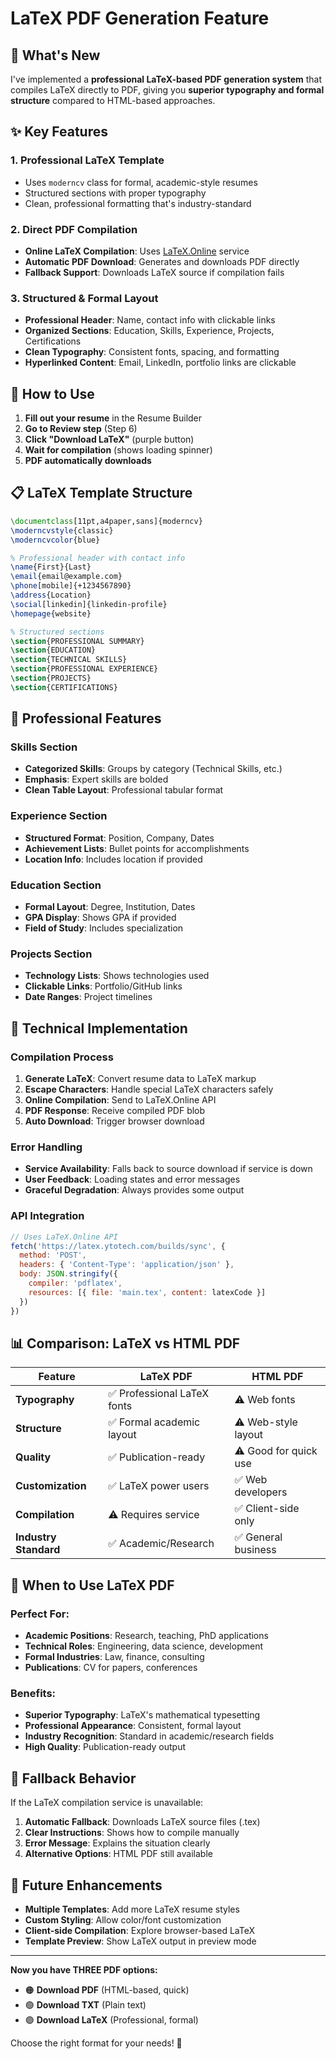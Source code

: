 # LaTeX PDF Generation Feature

## 🎯 **What's New**

I've implemented a **professional LaTeX-based PDF generation system** that compiles LaTeX directly to PDF, giving you **superior typography and formal structure** compared to HTML-based approaches.

## ✨ **Key Features**

### **1. Professional LaTeX Template**
- Uses `moderncv` class for formal, academic-style resumes
- Structured sections with proper typography
- Clean, professional formatting that's industry-standard

### **2. Direct PDF Compilation**
- **Online LaTeX Compilation**: Uses [LaTeX.Online](https://latex.ytotech.com/) service
- **Automatic PDF Download**: Generates and downloads PDF directly
- **Fallback Support**: Downloads LaTeX source if compilation fails

### **3. Structured & Formal Layout**
- **Professional Header**: Name, contact info with clickable links
- **Organized Sections**: Education, Skills, Experience, Projects, Certifications  
- **Clean Typography**: Consistent fonts, spacing, and formatting
- **Hyperlinked Content**: Email, LinkedIn, portfolio links are clickable

## 🚀 **How to Use**

1. **Fill out your resume** in the Resume Builder
2. **Go to Review step** (Step 6)
3. **Click "Download LaTeX"** (purple button)
4. **Wait for compilation** (shows loading spinner)
5. **PDF automatically downloads**

## 📋 **LaTeX Template Structure**

```latex
\documentclass[11pt,a4paper,sans]{moderncv}
\moderncvstyle{classic}
\moderncvcolor{blue}

% Professional header with contact info
\name{First}{Last}
\email{email@example.com}
\phone[mobile]{+1234567890}
\address{Location}
\social[linkedin]{linkedin-profile}
\homepage{website}

% Structured sections
\section{PROFESSIONAL SUMMARY}
\section{EDUCATION}  
\section{TECHNICAL SKILLS}
\section{PROFESSIONAL EXPERIENCE}
\section{PROJECTS}
\section{CERTIFICATIONS}
```

## 🎨 **Professional Features**

### **Skills Section**
- **Categorized Skills**: Groups by category (Technical Skills, etc.)
- **Emphasis**: Expert skills are bolded
- **Clean Table Layout**: Professional tabular format

### **Experience Section**
- **Structured Format**: Position, Company, Dates
- **Achievement Lists**: Bullet points for accomplishments  
- **Location Info**: Includes location if provided

### **Education Section**
- **Formal Layout**: Degree, Institution, Dates
- **GPA Display**: Shows GPA if provided
- **Field of Study**: Includes specialization

### **Projects Section**
- **Technology Lists**: Shows technologies used
- **Clickable Links**: Portfolio/GitHub links
- **Date Ranges**: Project timelines

## 🔧 **Technical Implementation**

### **Compilation Process**
1. **Generate LaTeX**: Convert resume data to LaTeX markup
2. **Escape Characters**: Handle special LaTeX characters safely
3. **Online Compilation**: Send to LaTeX.Online API
4. **PDF Response**: Receive compiled PDF blob
5. **Auto Download**: Trigger browser download

### **Error Handling**
- **Service Availability**: Falls back to source download if service is down
- **User Feedback**: Loading states and error messages
- **Graceful Degradation**: Always provides some output

### **API Integration**
```javascript
// Uses LaTeX.Online API
fetch('https://latex.ytotech.com/builds/sync', {
  method: 'POST',
  headers: { 'Content-Type': 'application/json' },
  body: JSON.stringify({
    compiler: 'pdflatex',
    resources: [{ file: 'main.tex', content: latexCode }]
  })
})
```

## 📊 **Comparison: LaTeX vs HTML PDF**

| Feature | LaTeX PDF | HTML PDF |
|---------|-----------|----------|
| **Typography** | ✅ Professional LaTeX fonts | ⚠️ Web fonts |
| **Structure** | ✅ Formal academic layout | ⚠️ Web-style layout |
| **Quality** | ✅ Publication-ready | ⚠️ Good for quick use |
| **Customization** | ✅ LaTeX power users | ✅ Web developers |
| **Compilation** | ⚠️ Requires service | ✅ Client-side only |
| **Industry Standard** | ✅ Academic/Research | ✅ General business |

## 🎯 **When to Use LaTeX PDF**

### **Perfect For:**
- **Academic Positions**: Research, teaching, PhD applications
- **Technical Roles**: Engineering, data science, development
- **Formal Industries**: Law, finance, consulting
- **Publications**: CV for papers, conferences

### **Benefits:**
- **Superior Typography**: LaTeX's mathematical typesetting
- **Professional Appearance**: Consistent, formal layout
- **Industry Recognition**: Standard in academic/research fields
- **High Quality**: Publication-ready output

## 🔄 **Fallback Behavior**

If the LaTeX compilation service is unavailable:
1. **Automatic Fallback**: Downloads LaTeX source files (.tex)
2. **Clear Instructions**: Shows how to compile manually
3. **Error Message**: Explains the situation clearly
4. **Alternative Options**: HTML PDF still available

## 🚀 **Future Enhancements**

- **Multiple Templates**: Add more LaTeX resume styles
- **Custom Styling**: Allow color/font customization
- **Client-side Compilation**: Explore browser-based LaTeX
- **Template Preview**: Show LaTeX output in preview mode

---

**Now you have THREE PDF options:**
- 🟠 **Download PDF** (HTML-based, quick)
- 🟢 **Download TXT** (Plain text)  
- 🟣 **Download LaTeX** (Professional, formal)

Choose the right format for your needs! 🎉